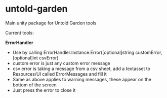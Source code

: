 # untold-garden
Main unity package for Untold Garden tools

Current tools:

**ErrorHandler**
* Use by calling ErrorHandler.Instance.Error([optional]string customError,[optional]int csvError)
* custom error is just any custom error message
* csv error is taking a message from a csv sheet, add a textasset to Resources/UI called ErrorMessages and fill it
* Same as above applies to warning messages, these appear on the bottom of the screen
* Just press the error to close it

